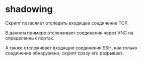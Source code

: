 # shadowing

Скрипт позволяет отследить входящее соединение TCP. 

В данном примере отслеживает соединения через VNC на определенных портах.

А также отслеживает входящие соединения SSH, как только соединение обнаружено, скрипт сразу его разрывает.
